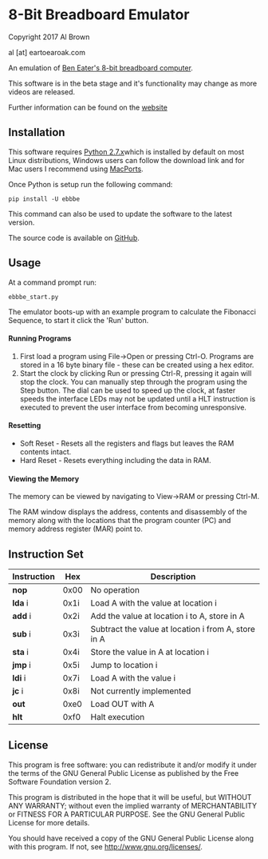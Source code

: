 # 8-Bit Breadboard Emulator #

Copyright 2017 Al Brown

al [at] eartoearoak.com

An emulation of [Ben Eater's 8-bit breadboard computer](https://eater.net/8bit/).

This software is in the beta stage and it's functionality may change as more videos are released.

Further information can be found on the [website](https://eartoearoak.com/software/ebbbe)

## Installation ##
This software requires [Python 2.7.x](https://www.python.org/)which is installed by default on most Linux distributions, Windows users can follow the download link and for Mac users I recommend using [MacPorts](https://www.macports.org/).

Once Python is setup run the following command:

`pip install -U ebbbe`

This command can also be used to update the software to the latest version.

The source code is available on [GitHub](https://github.com/EarToEarOak/ebbbe).

## Usage ##
At a command prompt run:

`ebbbe_start.py`

The emulator boots-up with an example program to calculate the Fibonacci Sequence, to start it click the 'Run' button.

#### Running Programs ####
1. First load a program using File->Open or pressing Ctrl-O.  Programs are stored in a 16 byte binary file - these can be created using a hex editor.
2. Start the clock by clicking Run or pressing Ctrl-R, pressing it again will stop the clock.  You can manually step through the program using the Step button.  The dial can be used to speed up the clock, at faster speeds the interface LEDs may not be updated until a HLT instruction is executed to prevent the user interface from becoming unresponsive.

#### Resetting ####
- Soft Reset - Resets all the registers and flags but leaves the RAM contents intact.
- Hard Reset - Resets everything including the data in RAM.

#### Viewing the Memory ####
The memory can be viewed by navigating to View->RAM or pressing Ctrl-M.

The RAM window displays the address, contents and disassembly of the memory along with the locations that the program counter (PC) and memory address register (MAR) point to.

## Instruction Set ##
| Instruction | Hex | Description                                          |
|-------------|------|-----------------------------------------------------|
| **nop**     | 0x00 | No operation                                        |
| **lda** i   | 0x1i | Load A with the value at location i                 |
| **add** i   | 0x2i | Add the value at location i to A, store in A        |
| **sub** i   | 0x3i | Subtract the value at location i from A, store in A |
| **sta** i   | 0x4i | Store the value in A at location i                  |
| **jmp** i   | 0x5i | Jump to location i                                  |
| **ldi** i   | 0x7i | Load A with the value i                             |
| **jc**  i   | 0x8i | Not currently implemented                           |
| **out**     | 0xe0 | Load OUT with A                                     |
| **hlt**     | 0xf0 | Halt execution                                      | 
           


## License ##

This program is free software: you can redistribute it and/or modify
it under the terms of the GNU General Public License as published by
the Free Software Foundation version 2.

This program is distributed in the hope that it will be useful,
but WITHOUT ANY WARRANTY; without even the implied warranty of
MERCHANTABILITY or FITNESS FOR A PARTICULAR PURPOSE.  See the
GNU General Public License for more details.

You should have received a copy of the GNU General Public License
along with this program.  If not, see <http://www.gnu.org/licenses/>.

